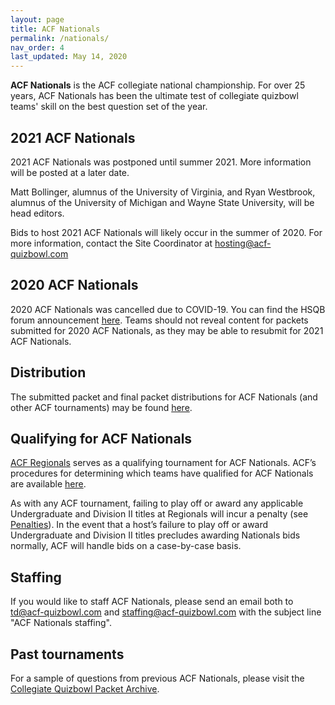 ```yaml
---
layout: page
title: ACF Nationals
permalink: /nationals/
nav_order: 4
last_updated: May 14, 2020
---
```


**ACF Nationals** is the ACF collegiate national championship. For over 25 years, ACF Nationals has been the ultimate test of collegiate quizbowl teams' skill on the best question set of the year.

## 2021 ACF Nationals 
2021 ACF Nationals was postponed until summer 2021. More information will be posted at a later date.

Matt Bollinger, alumnus of the University of Virginia, and Ryan Westbrook, alumnus of the University of Michigan and Wayne State University, will be head editors.

Bids to host 2021 ACF Nationals will likely occur in the summer of 2020. For more information, contact the Site Coordinator at hosting@acf-quizbowl.com

## 2020 ACF Nationals
2020 ACF Nationals was cancelled due to COVID-19. You can find the HSQB forum announcement [here](https://hsquizbowl.org/forums/viewtopic.php?f=8&t=23261). Teams should not reveal content for packets submitted for 2020 ACF Nationals, as they may be able to resubmit for 2021 ACF Nationals.

## Distribution

The submitted packet and final packet distributions for ACF Nationals (and other ACF tournaments) may be found [here](/distribution).

## Qualifying for ACF Nationals
[ACF Regionals](/regionals) serves as a qualifying tournament for ACF Nationals. ACF’s procedures for determining which teams have qualified for ACF Nationals are available [here](/nationals-qualification). 

As with any ACF tournament, failing to play off or award any applicable Undergraduate and Division II titles at Regionals will incur a penalty (see [Penalties](/hosting-guidelines/#penalties-for-egregious-hosting-violations)). In the event that a host’s failure to play off or award Undergraduate and Division II titles precludes awarding Nationals bids normally, ACF will handle bids on a case-by-case basis.

## Staffing
If you would like to staff ACF Nationals, please send an email both to [td@acf-quizbowl.com](mailto:td@acf-quizbowl.com) and [staffing@acf-quizbowl.com](mailto:staffing@acf-quizbowl.com) with the subject line "ACF Nationals staffing".

## Past tournaments
For a sample of questions from previous ACF Nationals, please visit the [Collegiate Quizbowl Packet Archive](http://hsquizbowl.org/db/questionsets/search/?name=ACF+Nationals&col=1&season=&archived=y).

